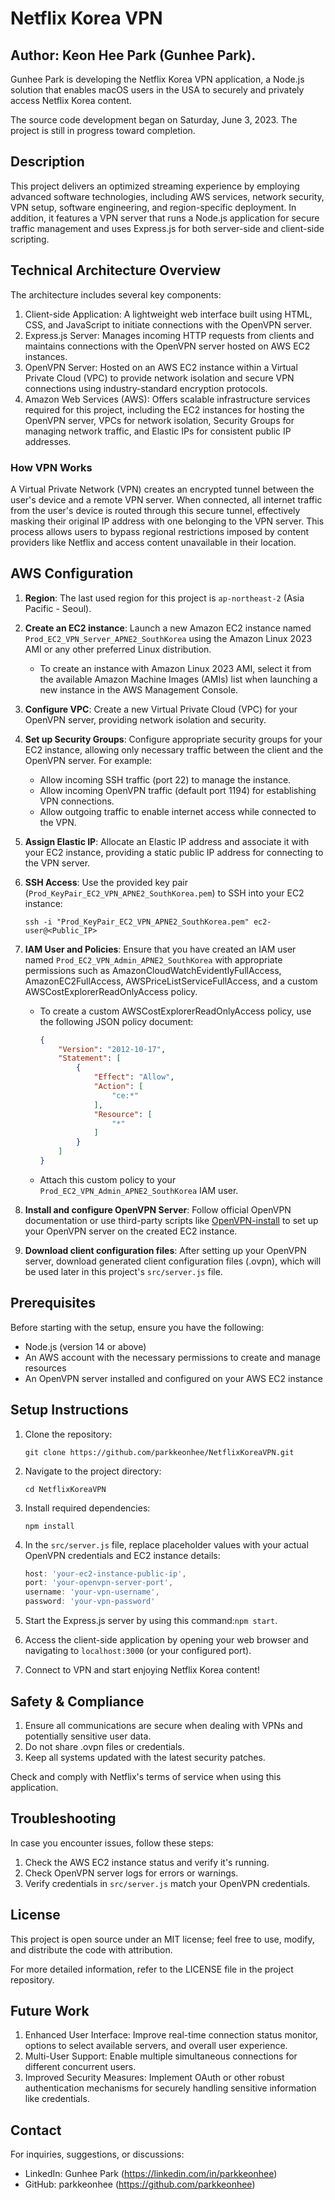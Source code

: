 # Netflix Korea VPN

## Author: Keon Hee Park (Gunhee Park).

Gunhee Park is developing the Netflix Korea VPN application, a Node.js solution that enables macOS users in the USA to securely and privately access Netflix Korea content.

The source code development began on Saturday, June 3, 2023.
The project is still in progress toward completion.

## Description

This project delivers an optimized streaming experience by employing advanced software technologies, including AWS services, network security, VPN setup, software engineering, and region-specific deployment. In addition, it features a VPN server that runs a Node.js application for secure traffic management and uses Express.js for both server-side and client-side scripting.

## Technical Architecture Overview

The architecture includes several key components:

1. Client-side Application: A lightweight web interface built using HTML, CSS, and JavaScript to initiate connections with the OpenVPN server.
2. Express.js Server: Manages incoming HTTP requests from clients and maintains connections with the OpenVPN server hosted on AWS EC2 instances.
3. OpenVPN Server: Hosted on an AWS EC2 instance within a Virtual Private Cloud (VPC) to provide network isolation and secure VPN connections using industry-standard encryption protocols.
4. Amazon Web Services (AWS): Offers scalable infrastructure services required for this project, including the EC2 instances for hosting the OpenVPN server, VPCs for network isolation, Security Groups for managing network traffic, and Elastic IPs for consistent public IP addresses.

### How VPN Works

A Virtual Private Network (VPN) creates an encrypted tunnel between the user's device and a remote VPN server. When connected, all internet traffic from the user's device is routed through this secure tunnel, effectively masking their original IP address with one belonging to the VPN server. This process allows users to bypass regional restrictions imposed by content providers like Netflix and access content unavailable in their location.

## AWS Configuration

1. **Region**: The last used region for this project is `ap-northeast-2` (Asia Pacific - Seoul).
2. **Create an EC2 instance**: Launch a new Amazon EC2 instance named `Prod_EC2_VPN_Server_APNE2_SouthKorea` using the Amazon Linux 2023 AMI or any other preferred Linux distribution.
   - To create an instance with Amazon Linux 2023 AMI, select it from the available Amazon Machine Images (AMIs) list when launching a new instance in the AWS Management Console.
3. **Configure VPC**: Create a new Virtual Private Cloud (VPC) for your OpenVPN server, providing network isolation and security.
4. **Set up Security Groups**: Configure appropriate security groups for your EC2 instance, allowing only necessary traffic between the client and the OpenVPN server. For example:
   - Allow incoming SSH traffic (port 22) to manage the instance.
   - Allow incoming OpenVPN traffic (default port 1194) for establishing VPN connections.
   - Allow outgoing traffic to enable internet access while connected to the VPN.
5. **Assign Elastic IP**: Allocate an Elastic IP address and associate it with your EC2 instance, providing a static public IP address for connecting to the VPN server.
6. **SSH Access**: Use the provided key pair (`Prod_KeyPair_EC2_VPN_APNE2_SouthKorea.pem`) to SSH into your EC2 instance:
   ```
   ssh -i "Prod_KeyPair_EC2_VPN_APNE2_SouthKorea.pem" ec2-user@<Public_IP>
   ```

7. **IAM User and Policies**: Ensure that you have created an IAM user named `Prod_EC2_VPN_Admin_APNE2_SouthKorea` with appropriate permissions such as AmazonCloudWatchEvidentlyFullAccess, AmazonEC2FullAccess, AWSPriceListServiceFullAccess, and a custom AWSCostExplorerReadOnlyAccess policy.

   - To create a custom AWSCostExplorerReadOnlyAccess policy, use the following JSON policy document:

     ```json
     {
         "Version": "2012-10-17",
         "Statement": [
             {
                 "Effect": "Allow",
                 "Action": [
                     "ce:*"
                 ],
                 "Resource": [
                     "*"
                 ]
             }
         ]
     }
     ```

   - Attach this custom policy to your `Prod_EC2_VPN_Admin_APNE2_SouthKorea` IAM user.

8. **Install and configure OpenVPN Server**: Follow official OpenVPN documentation or use third-party scripts like [OpenVPN-install](https://github.com/Nyr/openvpn-install) to set up your OpenVPN server on the created EC2 instance.
9. **Download client configuration files**: After setting up your OpenVPN server, download generated client configuration files (.ovpn), which will be used later in this project's `src/server.js` file.

## Prerequisites

Before starting with the setup, ensure you have the following:

- Node.js (version 14 or above)
- An AWS account with the necessary permissions to create and manage resources
- An OpenVPN server installed and configured on your AWS EC2 instance

## Setup Instructions

1. Clone the repository:
   ```
   git clone https://github.com/parkkeonhee/NetflixKoreaVPN.git
   ```

2. Navigate to the project directory:
   ```
   cd NetflixKoreaVPN
   ```

3. Install required dependencies:
   ```
   npm install
   ```

4. In the `src/server.js` file, replace placeholder values with your actual OpenVPN credentials and EC2 instance details:
    ```javascript
    host: 'your-ec2-instance-public-ip',
    port: 'your-openvpn-server-port',
    username: 'your-vpn-username',
    password: 'your-vpn-password'
    ```

5. Start the Express.js server by using this command:`npm start`.
6. Access the client-side application by opening your web browser and navigating to `localhost:3000` (or your configured port).
7. Connect to VPN and start enjoying Netflix Korea content!

## Safety & Compliance

1. Ensure all communications are secure when dealing with VPNs and potentially sensitive user data.
2. Do not share .ovpn files or credentials.
3. Keep all systems updated with the latest security patches.

Check and comply with Netflix's terms of service when using this application.

## Troubleshooting

In case you encounter issues, follow these steps:

1. Check the AWS EC2 instance status and verify it's running.
2. Check OpenVPN server logs for errors or warnings.
3. Verify credentials in `src/server.js` match your OpenVPN credentials.

## License

This project is open source under an MIT license; feel free to use, modify, and distribute the code with attribution.

For more detailed information, refer to the LICENSE file in the project repository.

## Future Work

1. Enhanced User Interface: Improve real-time connection status monitor, options to select available servers, and overall user experience.
2. Multi-User Support: Enable multiple simultaneous connections for different concurrent users.
3. Improved Security Measures: Implement OAuth or other robust authentication mechanisms for securely handling sensitive information like credentials.

## Contact

For inquiries, suggestions, or discussions:

- LinkedIn: Gunhee Park (https://linkedin.com/in/parkkeonhee)
- GitHub: parkkeonhee (https://github.com/parkkeonhee)

